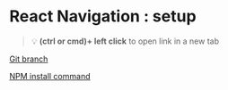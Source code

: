 # React Navigation : setup 


> :bulb: **(ctrl or cmd)+ left click** to open link in a new tab 

[Git branch](https://github.com/codiku/react-native-meteo/tree/013-EN-setup-navigation)

[NPM install command](https://raw.githubusercontent.com/codiku/ressources/master/react_navigation_lib_to_install.txt)